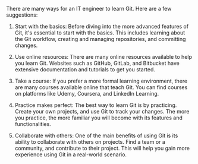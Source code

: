 There are many ways for an IT engineer to learn Git. Here are a few suggestions:

1. Start with the basics: Before diving into the more advanced features of Git, it's essential to start with the basics. This includes learning about the Git workflow, creating and managing repositories, and committing changes.

2. Use online resources: There are many online resources available to help you learn Git. Websites such as GitHub, GitLab, and Bitbucket have extensive documentation and tutorials to get you started.

3. Take a course: If you prefer a more formal learning environment, there are many courses available online that teach Git. You can find courses on platforms like Udemy, Coursera, and LinkedIn Learning.

4. Practice makes perfect: The best way to learn Git is by practicing. Create your own projects, and use Git to track your changes. The more you practice, the more familiar you will become with its features and functionalities.

5. Collaborate with others: One of the main benefits of using Git is its ability to collaborate with others on projects. Find a team or a community, and contribute to their project. This will help you gain more experience using Git in a real-world scenario.
